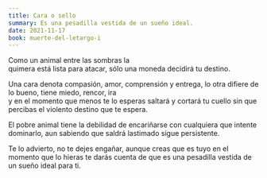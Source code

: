```yaml
---
title: Cara o sello
summary: Es una pesadilla vestida de un sueño ideal.
date: 2021-11-17
book: muerte-del-letargo-i
---
```


Como un animal entre las sombras la  
quimera está lista para atacar, 
sólo una moneda 
decidirá tu destino. 

Una cara denota compasión, 
amor, comprensión y entrega, 
lo otra difiere de lo bueno, 
tiene miedo, rencor, ira  
y en el momento que menos te lo esperas 
saltará y cortará tu cuello sin que 
percibas el violento destino que te espera.

El pobre animal tiene la debilidad 
de encariñarse con cualquiera que 
intente dominarlo, aun sabiendo que 
saldrá lastimado  sigue persistente.

Te lo advierto, no te dejes engañar, 
aunque  creas que es tuyo en el momento 
que lo hieras te darás cuenta de que es 
una pesadilla vestida de un sueño ideal para ti.
